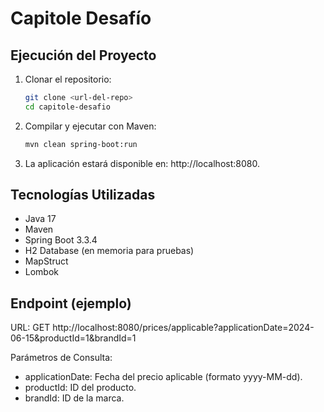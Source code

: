# Capitole Desafío

## Ejecución del Proyecto

1. Clonar el repositorio:
   ```bash
   git clone <url-del-repo>
   cd capitole-desafio

2. Compilar y ejecutar con Maven:
   ```bash
   mvn clean spring-boot:run

3. La aplicación estará disponible en: http://localhost:8080.


## Tecnologías Utilizadas

- Java 17
- Maven
- Spring Boot 3.3.4
- H2 Database (en memoria para pruebas)
- MapStruct
- Lombok


## Endpoint (ejemplo)

URL:
GET http://localhost:8080/prices/applicable?applicationDate=2024-06-15&productId=1&brandId=1

Parámetros de Consulta:

- applicationDate: Fecha del precio aplicable (formato yyyy-MM-dd).
- productId: ID del producto.
- brandId: ID de la marca.
